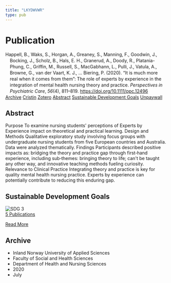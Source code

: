 ```yaml
---
title: "LKYDWVWR"
type: pub
---
```

<h1>Publication</h1>
<article id="csl-bib-container-LKYDWVWR" class="csl-bib-container">
  <div class="csl-bib-body" style="line-height: 1.35; padding-left: 1em; text-indent:-1em;">
  <div class="csl-entry">Happell, B., Waks, S., Horgan, A., Greaney, S., Manning, F., Goodwin, J., Bocking, J., Scholz, B., Hals, E. H., Granerud, A., Doody, R., Platania-Phung, C., Griffin, M., Russell, S., MacGabhann, L., Pulli, J., Vatula, A., Browne, G., van der Vaart, K. J., &#x2026; Biering, P. (2020). &#x201C;It is much more real when it comes from them&#x201D;: The role of experts by experience in the integration of mental health nursing theory and practice. <i>Perspectives in Psychiatric Care</i>, <i>56</i>(4), 811&#x2013;819. <a href="https://doi.org/10.1111/ppc.12496">https://doi.org/10.1111/ppc.12496</a></div>
</div>
  <div class="csl-bib-buttons">
    <a href="#taxonomy-article-LKYDWVWR" class="csl-bib-button">Archive</a>
    <a href="https://app.cristin.no/results/show.jsf?id=1821105" alt="Cristin URL" class="csl-bib-button">Cristin</a>
    <a href="http://zotero.org/groups/5402882/items/LKYDWVWR" alt="Zotero URL" class="csl-bib-button">Zotero</a>
    <a href="#abstract-article-LKYDWVWR" class="csl-bib-button">Abstract</a>
    <a href="#sdg-article-LKYDWVWR" class="csl-bib-button">Sustainable Development Goals</a>
    <a href="https://doi.org/10.1111/ppc.12496" class="csl-bib-button">Unpaywall</a>
  </div>
  <div id="csl-bib-meta-container-LKYDWVWR"></div>
</article>
<div id="csl-bib-meta-LKYDWVWR" class="csl-bib-meta">
  <article id="abstract-article-LKYDWVWR" class="abstract-article">
    <h1>Abstract</h1>
    Purpose To examine nursing students' perceptions of Experts by Experience impact on theoretical and practical learning. Design and Methods Qualitative exploratory study involving focus groups with undergraduate nursing students from five European countries and Australia. Data were analyzed thematically. Findings Participants described positive impacts as: bridging the theory and practice gap through first‐hand experience, including sub‐themes: bringing theory to life; can't be taught any other way, and innovative teaching methods fueling curiosity. Relevance to Clinical Practice Integrating theory and practice is key for quality mental health nursing practice. Experts by experience can potentially contribute to reducing this enduring gap.
  </article>
  <article id="sdg-article-LKYDWVWR" class="sdg-article">
    <h1>Sustainable Development Goals</h1>
    <div class="sdg-container"><div id="sdg3" class="sdg"> <img src="{{< params subfolder >}}images/sdg/sdg03_en.png" class="image" alt="SDG 3"> <div class="sdg-overlay"> <a href="{{< params subfolder >}}en/archive/?sdg=3#archive" class="sdg-publication-count"><span>5</span> Publications</a> <p><a href="https://sdgs.un.org/goals/goal3" class="sdg-read-more">Read More</a></p> </div> </div></div>
  </article>
  <article id="taxonomy-article-LKYDWVWR" class="taxonomy-article">
    <h1>Archive</h1>
    <ul>
      <li>Inland Norway University of Applied Sciences</li>
      <li>Faculty of Social and Health Sciences</li>
      <li>Department of Health and Nursing Sciences</li>
      <li>2020</li>
      <li>July</li>
    </ul>
  </article>
</div>
